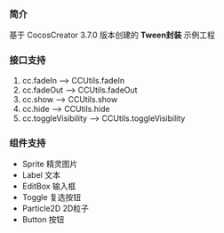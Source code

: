 ### 简介
基于 CocosCreator 3.7.0 版本创建的 **Tween封装** 示例工程

### 接口支持
1. cc.fadeIn      -->  CCUtils.fadeIn
2. cc.fadeOut     -->  CCUtils.fadeOut
3. cc.show        -->  CCUtils.show
4. cc.hide        -->  CCUtils.hide
5. cc.toggleVisibility    -->  CCUtils.toggleVisibility

### 组件支持
- Sprite 精灵图片
- Label 文本
- EditBox 输入框
- Toggle 复选按钮
- Particle2D 2D粒子
- Button 按钮